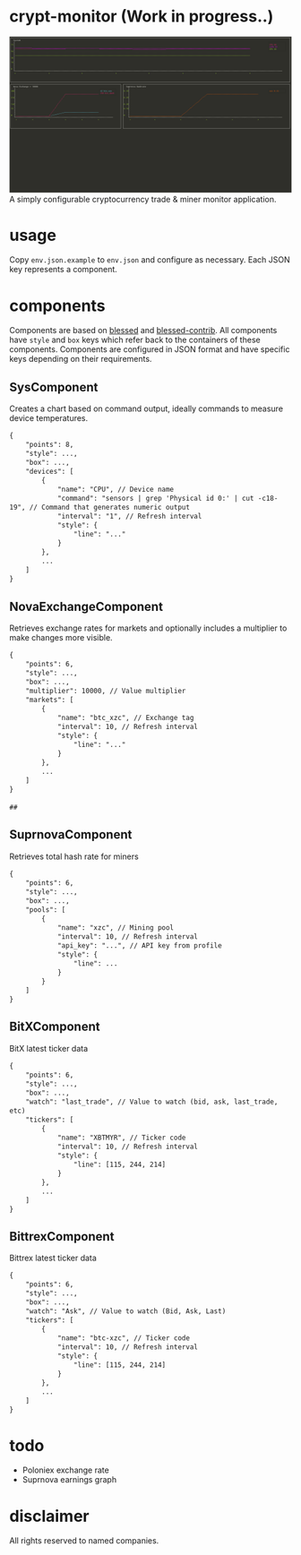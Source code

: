 # crypt-monitor (Work in progress..)
![screenshot](screenshot.png)
A simply configurable cryptocurrency trade & miner monitor application.

# usage
Copy `env.json.example` to `env.json` and configure as necessary. Each JSON key
represents a component.

# components
Components are based on [blessed](https://github.com/chjj/blessed/) and [blessed-contrib](https://github.com/yaronn/blessed-contrib/).
All components have `style` and `box` keys which refer back to the containers of these components.
Components are configured in JSON format and have specific keys depending on their requirements.

## SysComponent
Creates a chart based on command output, ideally commands to measure device temperatures.
```
{
    "points": 8,
    "style": ...,
    "box": ...,
    "devices": [
        {
            "name": "CPU", // Device name
            "command": "sensors | grep 'Physical id 0:' | cut -c18-19", // Command that generates numeric output
            "interval": "1", // Refresh interval
            "style": {
                "line": "..."
            }
        },
        ...
    ]
}
```

## NovaExchangeComponent
Retrieves exchange rates for markets and optionally includes a multiplier to make changes more visible.
```
{
    "points": 6,
    "style": ...,
    "box": ...,
    "multiplier": 10000, // Value multiplier
    "markets": [
        {
            "name": "btc_xzc", // Exchange tag
            "interval": 10, // Refresh interval
            "style": {
                "line": "..."
            }
        },
        ...
    ]
}

## 
```

## SuprnovaComponent
Retrieves total hash rate for miners
```
{
    "points": 6,
    "style": ...,
    "box": ...,
    "pools": [
        {
            "name": "xzc", // Mining pool
            "interval": 10, // Refresh interval
            "api_key": "...", // API key from profile
            "style": {
                "line": ...
            }
        }
    ]
}
```

## BitXComponent
BitX latest ticker data
```
{
    "points": 6,
    "style": ...,
    "box": ...,
    "watch": "last_trade", // Value to watch (bid, ask, last_trade, etc)
    "tickers": [
        {
            "name": "XBTMYR", // Ticker code
            "interval": 10, // Refresh interval
            "style": {
                "line": [115, 244, 214]
            }
        },
        ...
    ]
}
```

## BittrexComponent
Bittrex latest ticker data
```
{
    "points": 6,
    "style": ...,
    "box": ...,
    "watch": "Ask", // Value to watch (Bid, Ask, Last)
    "tickers": [
        {
            "name": "btc-xzc", // Ticker code
            "interval": 10, // Refresh interval
            "style": {
                "line": [115, 244, 214]
            }
        },
        ...
    ]
}
```

# todo
* Poloniex exchange rate
* Suprnova earnings graph

# disclaimer
All rights reserved to named companies.
